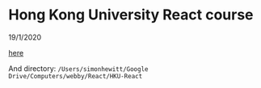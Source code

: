 # Hong Kong University React course

19/1/2020

[here](https://www.coursera.org/learn/front-end-react/supplement/km6NK/exercise-instructions-online-git-repositories)

And directory: `/Users/simonhewitt/Google Drive/Computers/webby/React/HKU-React`


